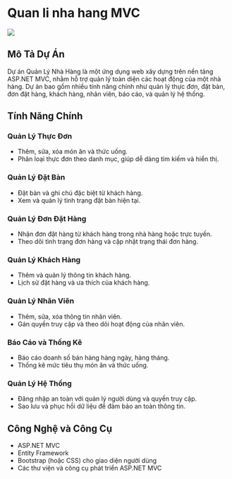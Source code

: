 # Quan li nha hang MVC
<img  src="https://github.com/Dong0610/Quan-li-nha-hang-MVC/assets/89726643/c5a72de8-b02b-4742-a33e-a803bfd7a22e"/>


## Mô Tả Dự Án

Dự án Quản Lý Nhà Hàng là một ứng dụng web xây dựng trên nền tảng ASP.NET MVC, nhằm hỗ trợ quản lý toàn diện các hoạt động của một nhà hàng. Dự án bao gồm nhiều tính năng chính như quản lý thực đơn, đặt bàn, đơn đặt hàng, khách hàng, nhân viên, báo cáo, và quản lý hệ thống.

## Tính Năng Chính

### Quản Lý Thực Đơn
- Thêm, sửa, xóa món ăn và thức uống.
- Phân loại thực đơn theo danh mục, giúp dễ dàng tìm kiếm và hiển thị.

### Quản Lý Đặt Bàn
- Đặt bàn và ghi chú đặc biệt từ khách hàng.
- Xem và quản lý tình trạng đặt bàn hiện tại.

### Quản Lý Đơn Đặt Hàng
- Nhận đơn đặt hàng từ khách hàng trong nhà hàng hoặc trực tuyến.
- Theo dõi tình trạng đơn hàng và cập nhật trạng thái đơn hàng.

### Quản Lý Khách Hàng
- Thêm và quản lý thông tin khách hàng.
- Lịch sử đặt hàng và ưa thích của khách hàng.

### Quản Lý Nhân Viên
- Thêm, sửa, xóa thông tin nhân viên.
- Gán quyền truy cập và theo dõi hoạt động của nhân viên.

### Báo Cáo và Thống Kê
- Báo cáo doanh số bán hàng hàng ngày, hàng tháng.
- Thống kê mức tiêu thụ món ăn và thức uống.

### Quản Lý Hệ Thống
- Đăng nhập an toàn với quản lý người dùng và quyền truy cập.
- Sao lưu và phục hồi dữ liệu để đảm bảo an toàn thông tin.

## Công Nghệ và Công Cụ

- ASP.NET MVC
- Entity Framework
- Bootstrap (hoặc CSS) cho giao diện người dùng
- Các thư viện và công cụ phát triển ASP.NET MVC
